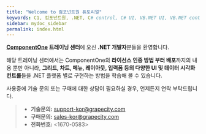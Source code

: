```yaml
---
title: "Welcome to 컴포넌트원 튜토리얼"
keywords: C1, 컴포넌트원, .NET, C# control, C# UI, VB.NET UI, VB.NET control
sidebar: mydoc_sidebar
permalink: index.html
---
```


**[ComponentOne](https://www.grapecity.co.kr/componentone-enterprise) 트레이닝 센터**에 오신 **.NET 개발자**분들을 환영합니다.

해당 트레이닝 센터에서는 ComponentOne의 **라이선스 인증 방법 부터 배포**까지의 내용 뿐만 아니라, **그리드, 차트, 메뉴, 레이아웃, 입력폼 등의 다양한 UI 및 데이터 시각화 컨트롤**들을 .NET 플랫폼 별로 구현하는 방법을 학습해 볼 수 있습니다.

사용중에 기술 문의 또는 구매에 대한 상담이 필요하실 경우, 언제든지 연락 부탁드립니다.

> - **기술문의:** <support-kor@grapecity.com>
> - **구매문의:** <sales-kor@grapecity.com>
> - **전화번호:** <1670-0583>
